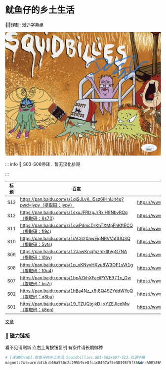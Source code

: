 # 鱿鱼仔的乡土生活

✍🏻译制: 漫迪字幕组

![img022_f50a6080-88f9-4a3e-9c77-951f681160bd_1024x1024@2x.jpg](img022_f50a6080-88f9-4a3e-9c77-951f681160bd_1024x10242x.jpg)

::: info
🦑 S03-S06停译，暂无汉化排期

:::

| 标题 | 百度 | 阿里 | MDpan |
| --- | --- | --- | --- |
| S13 | https://pan.baidu.com/s/1qjSJLvK_I5sz6IHnlJlt4g?pwd=jypy（提取码：jypy） | https://www.aliyundrive.com/s/KUuXXVosDjm | https://mdpan.tk/%E9%B1%BF%E9%B1%BC%E4%BB%94%E7%9A%84%E4%B9%A1%E5%9C%9F%E7%94%9F%E6%B4%BB |
| S12 | https://pan.baidu.com/s/1sxuJFRIzpJrRxlH9NbvRQg（提取码：8s70) | https://www.aliyundrive.com/s/KUuXXVosDjm | https://mdpan.tk/%E9%B1%BF%E9%B1%BC%E4%BB%94%E7%9A%84%E4%B9%A1%E5%9C%9F%E7%94%9F%E6%B4%BB |
| S11 | https://pan.baidu.com/s/1cwPdmcDrKhTXMpFhKftECQ（提取码：fi9c) | https://www.aliyundrive.com/s/KUuXXVosDjm | https://mdpan.tk/%E9%B1%BF%E9%B1%BC%E4%BB%94%E7%9A%84%E4%B9%A1%E5%9C%9F%E7%94%9F%E6%B4%BB |
| S10 | https://pan.baidu.com/s/1iAC620awEiqNRVVafIUQ3Q（提取码：5vts) | https://www.aliyundrive.com/s/KUuXXVosDjm | https://mdpan.tk/%E9%B1%BF%E9%B1%BC%E4%BB%94%E7%9A%84%E4%B9%A1%E5%9C%9F%E7%94%9F%E6%B4%BB |
| S09 | https://pan.baidu.com/s/12JawKncjfxzmklltVgG7NA（提取码：l0by) | https://www.aliyundrive.com/s/KUuXXVosDjm | https://mdpan.tk/%E9%B1%BF%E9%B1%BC%E4%BB%94%E7%9A%84%E4%B9%A1%E5%9C%9F%E7%94%9F%E6%B4%BB |
| S08 | https://pan.baidu.com/s/1p_oKNyvHXyu8W3OF1sVt1g（提取码：f0u4) | https://www.aliyundrive.com/s/KUuXXVosDjm | https://mdpan.tk/%E9%B1%BF%E9%B1%BC%E4%BB%94%E7%9A%84%E4%B9%A1%E5%9C%9F%E7%94%9F%E6%B4%BB |
| S07 | https://pan.baidu.com/s/1bpAZkhXFaciPYVE971n_Gw（提取码：bs7j) | https://www.aliyundrive.com/s/KUuXXVosDjm | https://mdpan.tk/%E9%B1%BF%E9%B1%BC%E4%BB%94%E7%9A%84%E4%B9%A1%E5%9C%9F%E7%94%9F%E6%B4%BB |
| S02 | https://pan.baidu.com/s/1hBa4Nz_x9t8Q49ZYddWYoQ（提取码：q8bu) | https://www.aliyundrive.com/s/KUuXXVosDjm | https://mdpan.tk/%E9%B1%BF%E9%B1%BC%E4%BB%94%E7%9A%84%E4%B9%A1%E5%9C%9F%E7%94%9F%E6%B4%BB |
| S01 | https://pan.baidu.com/s/19_TZUQtgikD-xYZEJIceMw（提取码：k8pn) | https://www.aliyundrive.com/s/KUuXXVosDjm | https://mdpan.tk/%E9%B1%BF%E9%B1%BC%E4%BB%94%E7%9A%84%E4%B9%A1%E5%9C%9F%E7%94%9F%E6%B4%BB |

[文章](%E6%96%87%E7%AB%A0%2019f362ec56eb40c28662da34c6004a44.csv)

### 🧲 磁力链接

看不见请刷新 点右上角按钮复制 有条件请长期做种

```bash
# [漫迪MDsub].鱿鱼仔的乡土生活.Squidbillies.S01-S02+S07-S13.双语字幕
magnet:?xt=urn:btih:b66a550c2c295b9ce8fcac8497af5e38398f5f36&dn=%5B%E6%BC%AB%E8%BF%AAMDsub%5D.%E9%B1%BF%E9%B1%BC%E4%BB%94%E7%9A%84%E4%B9%A1%E5%9C%9F%E7%94%9F%E6%B4%BB.Squidbillies.S01-S02%2BS07-S13.%E5%8F%8C%E8%AF%AD%E5%AD%97%E5%B9%95&tr=http%3A%2F%2Falltorrents.net%3A80%2Fbt%2Fannounce.php&tr=http%3A%2F%2Fbluebird-hd.org%2Fannounce.php&tr=http%3A%2F%2Fwww.thetradersden.org%2Fforums%2Ftracker%2Fannounce.php&tr=http%3A%2F%2Ftracker.trancetraffic.com%3A80%2Fannounce.php&tr=http%3A%2F%2Firrenhaus.dyndns.dk%3A80%2Fannounce.php&tr=http%3A%2F%2F1337.abcvg.info%3A80%2Fannounce&tr=http%3A%2F%2Fbt.beatrice-raws.org%3A80%2Fannounce&tr=http%3A%2F%2Fwww.tribalmixes.com%3A80%2Fannounce.php&tr=http%3A%2F%2Fwww.wareztorrent.com%3A80%2Fannounce
```
